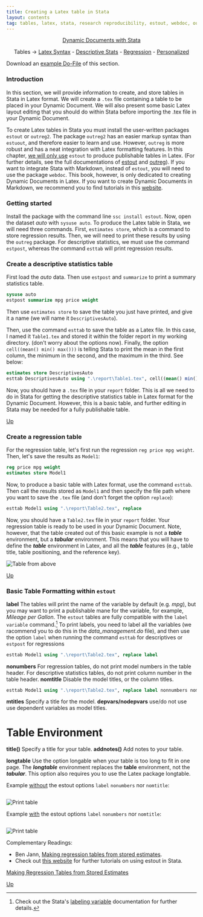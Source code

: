 ```yaml
---
title: Creating a Latex table in Stata
layout: contents
tag: tables, latex, stata, research reproducibility, estout, webdoc, outreg2
---
```


<a name="Contents"></a>
<p style="text-align: center;">
<a href="https://crenteriam.github.io/training/dynamic-documents/dynamicdocs-stata/">Dynamic Documents with Stata</a>
</p>
<p style="text-align: center;">
Tables &rarr; <a href="https://crenteriam.github.io/training/dynamic-documents/tables-latex/">Latex Syntax</a> - <a href="https://crenteriam.github.io/training/dynamic-documents/tables-descriptives/">Descriptive Stats</a> - <a href="https://crenteriam.github.io/training/dynamic-documents/tables-ols/">Regression</a> - <a href="https://crenteriam.github.io/training/dynamic-documents/tables-personalized/">Personalized</a>
</p>

Download an [example Do-File](TBD) of this section.

### Introduction
In this section, we will provide information to create, and store tables in Stata in Latex format. We will create a `.tex` file containing a table to be placed in your Dynamic Document. We will also present some basic Latex layout editing that you should do within Stata before importing the .tex file in your Dynamic Document.

To create Latex tables in Stata you must install the user-written packages `estout` or `outreg2`. The package `outreg2` has an easier markup syntax than `estuout`, and therefore easier to learn and use. However, `outreg` is more robust and has a neat integration with Latex formatting features. In this chapter, <u>we will only use</u> `estout` to produce publishable tables in Latex. (For further details, see the full documentations of [estout](http://repec.sowi.unibe.ch/stata/estout/) and [outreg](http://repec.org/bocode/o/outreg2.html)). If you want to integrate Stata with Markdown, instead of `estout`, you will need to use the package `webdoc`. This book, however, is only dedicated to creating Dynamic Documents in Latex. If you want to create Dynamic Documents in Markdown, we recommend you to find tutorials in this [website](http://repec.sowi.unibe.ch/stata/webdoc/index.html).

### Getting started

Install the package with the command line `ssc install estout`. Now, open the dataset *auto* with `sysuse auto`. To produce the Latex table in Stata, we will need three commands. First, `estimates store`, which is a command to store regression results. Then, we will need to print these results by using the `outreg` package. For descriptive statistics, we must use the command `estpost`, whereas the command `esttab` will print regression results.

### Create a descriptive statistics table

First load the *auto* data. Then use `estpost` and `summarize` to print a summary statistics table.

```Stata
sysuse auto
estpost summarize mpg price weight
```

Then use `estimates store` to save the table you just have printed, and give it a name (we will name it `DescriptivesAuto`).

Then, use the command `esttab` to save the table as a Latex file. In this case, I named it `Table1.tex` and stored it within the folder report in my working directory. (don't worry about the options now). Finally, the option `cell((mean() min() max()))` is telling Stata to print the mean in the first column, the minimum in the second, and the maximum in the third. See below:

```stata
estimates store DescriptivesAuto
esttab DescriptivesAuto using ".\report\Table1.tex", cell((mean() min() max()))
```

Now, you should have a `.tex` file in your `report` folder. This is all we need to do in Stata for getting the descriptive statistics table in Latex format for the Dynamic Document. However, this is a basic table, and further editing in Stata may be needed for a fully publishable table.

[Up](#Contents)

### Create a regression table

For the regression table, let's first run the regression `reg price mpg weight`. Then, let's save the results as `Model1`:

```stata
reg price mpg weight
estimates store Model1
```

Now, to produce a basic table with Latex format, use the command `esttab`. Then call the results stored as `Model1` and then specify the file path where you want to save the `.tex` file (and don't forget the option `replace`):

```stata
esttab Model1 using ".\report\Table2.tex", replace
```

Now, you should have a `Table2.tex` file in your `report` folder. Your regression table is ready to be used in your Dynamic Document. Note, however, that the table created out of this basic example is not a ***table*** environment, but a ***tabular*** environment. This means that you will have to define the ***table*** environment in Latex, and all the ***table*** features (e.g., table title, table positioning, and the reference key).

![Table from above](TBD)

[Up](#Contents)

### Basic Table Formatting within `estout`

**label** The tables will print the name of the variable by default (e.g. *mpg*), but you may want to print a publishable mane for the variable, for example, *Mileage per Gallon*. The `estout` tables are fully compatible with the `label variable` command.[^1] To print labels, you need to label all the variables (we racommend you to do this in the *data_management.do* file), and then use the option `label` when running the command `esttab` for descriptives or `estpost` for regressions

```stata
esttab Model1 using ".\report\Table2.tex", replace label
```

**nonumbers** For regression tables, do not print model numbers in the table header. For descriptive statistics tables, do not print column number in the table header.
**nomtitle** Disable the model titles, or the column titles.

```stata
esttab Model1 using ".\report\Table2.tex", replace label nonnumbers nomtitle
```

**mtitles** Specify a title for the model.
**depvars/nodepvars** use/do not use use dependent variables as model titles.

 # Table Environment
**title()** Specify a title for your table.
**addnotes()** Add notes to your table.

**longtable** Use the option longable when your table is too long to fit in one page. The ***longtable*** environment replaces the **table** environment, not the ***tabular***. This  option also requires you to use the Latex package longtable.

Example <u>without</u> the estout options `label` `nonumbers` nor `nomtitle`:

```stata
```

![Print table]()

Example <u>with</u> the estout options `label` `nonumbers` nor `nomtitle`:

```stata
```
![Print table]()

Complementary Readings:
- Ben Jann, [Making regression tables from stored estimates](http://www.soz.unibe.ch/unibe/portal/fak_wiso/c_dep_sowi/inst_soz/content/e39893/e48983/e131227/e131228/e131246/e131269/estout_ger.pdf).
- Check out [this website](https://www.ssc.wisc.edu/sscc/pubs/stata_tables.htm#summary) for further tutorials on using estout in Stata.

[Making Regression Tables from Stored Estimates](http://www.soz.unibe.ch/unibe/portal/fak_wiso/c_dep_sowi/inst_soz/content/e39893/e48983/e131227/e131228/e131246/e131269/estout_ger.pdf)

[Up](#Contents)

[^1]: Check out the Stata's [labeling variable](https://www.stata.com/manuals13/gsw9.pdf) documentation for further details.
